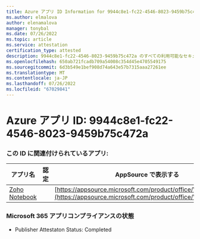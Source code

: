 ```yaml
---
title: Azure アプリ ID Information for 9944c8e1-fc22-4546-8023-9459b75c472a
ms.author: elmalova
author: elenamalova
manager: tonybal
ms.date: 07/26/2022
ms.topic: article
ms.service: attestation
certification_type: attested
description: 9944c8e1-fc22-4546-8023-9459b75c472a のすべての利用可能なセキュリティとコンプライアンス情報。
ms.openlocfilehash: 650ab721fcadb709a54008c354d45e4705549175
ms.sourcegitcommit: 6d3b549e1bef908d74a643e57b7315aaa27261ee
ms.translationtype: MT
ms.contentlocale: ja-JP
ms.lasthandoff: 07/26/2022
ms.locfileid: "67029841"
---
```

# <a name="azure-app-id-9944c8e1-fc22-4546-8023-9459b75c472a"></a>Azure アプリ ID: 9944c8e1-fc22-4546-8023-9459b75c472a


### <a name="apps-associated-with-this-id"></a>この ID に関連付けられているアプリ:
| **アプリ名** | **認定** | **AppSource で表示する** |
|--------------|---------------|-----------------------|
| [Zoho Notebook](../forward/WA200001616.md) |  | [https://appsource.microsoft.com/product/office/WA200001616](https://appsource.microsoft.com/product/office/WA200001616) |

### <a name="microsoft-365-app-compliance-status"></a>Microsoft 365 アプリコンプライアンスの状態
- Publisher Attestaton Status: Completed
